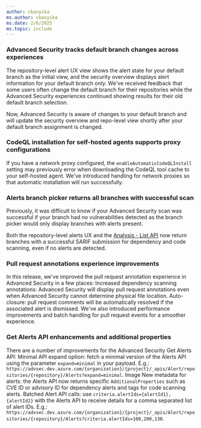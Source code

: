 ```yaml
---
author: ckanyika
ms.author: ckanyika
ms.date: 2/6/2025
ms.topic: include
---
```

### Advanced Security tracks default branch changes across experiences 

The repository-level alert UX view shows the alert state for your default branch as the initial view, and the security overview displays alert information for your default branch only. We've received feedback that some users often change the default branch for their repositories while the Advanced Security experiences continued showing results for their old default branch selection. 

Now, Advanced Security is aware of changes to your default branch and will update the security overview and repo-level view shortly after your default branch assignment is changed. 


### CodeQL installation for self-hosted agents supports proxy configurations

If you have a network proxy configured, the `enableAutomaticCodeQLInstall ` setting may previously error when downloading the CodeQL tool cache to your self-hosted agent. We've introduced handling for network proxies so that automatic installation will run successfully.

### Alerts branch picker returns all branches with successful scan  

Previously, it was difficult to know if your Advanced Security scan was successful if your branch had no vulnerabilities detected as the branch picker would only display branches with alerts present. 

Both the repository-level alerts UX and the [Analysis - List API](https://learn.microsoft.com/en-us/rest/api/azure/devops/advancedsecurity/analysis/list?view=azure-devops-rest-7.2) now return branches with a successful SARIF submission for dependency and code scanning, even if no alerts are detected.

### Pull request annotations experience improvements

In this release, we've improved the pull request annotation experience in Advanced Security in a few places: 
Increased dependency scanning annotations: Advanced Security will display pull request annotations even when Advanced Security cannot determine physical file location.
Auto-closure: pull request comments will be automatically resolved if the associated alert is dismissed. 
We've also introduced performance improvements and batch handling for pull request events for a smoother experience.

### Get Alerts API enhancements and additional properties 

There are a number of improvements for the Advanced Security Get Alerts API:
Minimal API expand option: fetch a minimal version of the Alerts API using the parameter `expand=minimal` in your payload. E.g.: `https://advsec.dev.azure.com/{organization}/{project}/_apis/Alert/repositories/{repository}/Alerts?expand=minimal`. 
Image
New metadata for alerts: the Alerts API now returns specific `AdditionalProperties` such as CVE ID or advisory ID for dependency alerts and tags for code scanning alerts. 
Batched Alert API calls: use `criteria.alertIds={alertId1},{alertId2}` with the Alerts API to receive details for a comma separated list of alert IDs. E.g.:   `https://advsec.dev.azure.com/{organization}/{project}/_apis/Alert/repositories/{repository}/Alerts?criteria.alertIds=100,200,130`.